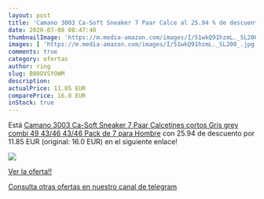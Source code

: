 ```yaml
---
layout: post
title: 'Camano 3003 Ca-Soft Sneaker 7 Paar Calce al 25.94 % de descuento'
date: 2020-07-08 08:47:40
thumbnailImage: 'https://m.media-amazon.com/images/I/51wkQ91hzmL._SL200_.jpg'
images: [ 'https://m.media-amazon.com/images/I/51wkQ91hzmL._SL200_.jpg' ]
comments: true
category: ofertas
author: ring
slug: B00OVSYOWM
description:
actualPrice: 11.85 EUR
comparePrice: 16.0 EUR
inStock: true
---
```


Está [Camano 3003 Ca-Soft Sneaker 7 Paar Calcetines cortos  Gris  grey combi 49   43/46  43/46   Pack de 7  para Hombre](https://www.amazon.com/dp/B00OVSYOWM/?tag=redken08-20) con 25.94 de descuento por 11.85 EUR (original: 16.0 EUR) en el siguiente enlace!

[![](https://m.media-amazon.com/images/I/51wkQ91hzmL._SL200_.jpg)](https://www.amazon.com/dp/B00OVSYOWM/?tag=redken08-20)

[Ver la oferta!!](https://www.amazon.com/dp/B00OVSYOWM/?tag=redken08-20)

[Consulta otras ofertas en nuestro canal de telegram](https://t.me/s/ofertas25)
